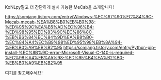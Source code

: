 KoNLpy말고 더 간단하게 설치 가능한 MeCab을 소개합니다!

https://somjang.tistory.com/entry/Windows-%EC%97%90%EC%84%9C-Mecab-mecab-%EA%B8%B0%EB%B0%98-%ED%95%9C%EA%B5%AD%EC%96%B4-%ED%98%95%ED%83%9C%EC%86%8C-%EB%B6%84%EC%84%9D%EA%B8%B0-%EC%84%A4%EC%B9%98%ED%95%98%EB%8A%94-%EB%B0%A9%EB%B2%95
https://somjang.tistory.com/entry/Python-pip-install-%EC%8B%9C-error-Microsoft-Visual-C-140-is-required-%EC%98%A4%EB%A5%98-%ED%95%B4%EA%B2%B0-%EB%B0%A9%EB%B2%95

여기를 참고해주세요!
